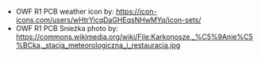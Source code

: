 - OWF R1 PCB weather icon by: https://icon-icons.com/users/wHtrYicqDaGHEqsNHwMYq/icon-sets/
- OWF R1 PCB Snieżka photo by: https://commons.wikimedia.org/wiki/File:Karkonosze,_%C5%9Anie%C5%BCka,_stacja_meteorologiczna_i_restauracja.jpg
